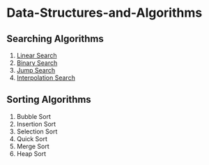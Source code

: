 # Data-Structures-and-Algorithms
## Searching Algorithms
1. [Linear Search](https://github.com/SAMREEN22/Data-Structures-and-Algorithms/blob/main/linearsearch.c)
2. [Binary Search](https://github.com/SAMREEN22/Data-Structures-and-Algorithms/blob/main/binarysearch.c)
3. [Jump Search](https://github.com/SAMREEN22/Data-Structures-and-Algorithms/tree/main/jumpsearch)
4. [Interpolation Search](https://github.com/SAMREEN22/Data-Structures-and-Algorithms/tree/main/interpolationsearch)

## Sorting Algorithms
1. Bubble Sort
2. Insertion Sort
3. Selection Sort
4. Quick Sort
5. Merge Sort
6. Heap Sort
